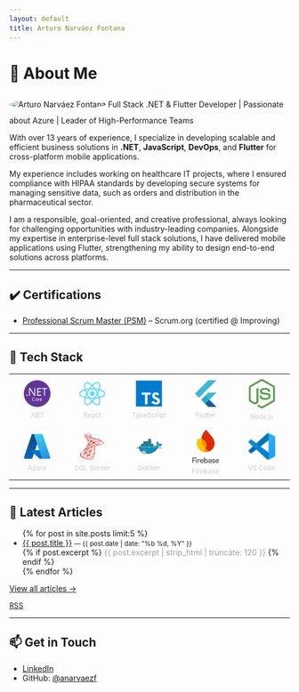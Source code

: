 ```yaml
---
layout: default
title: Arturo Narváez Fontana
---
```


# 👋 About Me
<img src="/assets/profile.jpg" alt="Arturo Narváez Fontana" width="180" style="border-radius:50%; margin: 12px 0;" /> 
Full Stack .NET & Flutter Developer | Passionate about Azure | Leader of High-Performance Teams

With over 13 years of experience, I specialize in developing scalable and efficient business solutions in **.NET**, **JavaScript**, **DevOps**, and **Flutter** for cross-platform mobile applications.

My experience includes working on healthcare IT projects, where I ensured compliance with HIPAA standards by developing secure systems for managing sensitive data, such as orders and distribution in the pharmaceutical sector.

I am a responsible, goal-oriented, and creative professional, always looking for challenging opportunities with industry-leading companies. Alongside my expertise in enterprise-level full stack solutions, I have delivered mobile applications using Flutter, strengthening my ability to design end-to-end solutions across platforms.

---

## ✔️ Certifications
- <a href="https://www.credly.com/badges/036b9223-a0eb-4421-aaaa-082becda6ff9/linked_in_profile">Professional Scrum Master (PSM)</a> – Scrum.org (certified @ Improving)

---

## 🧰 Tech Stack

<table style="border-collapse: collapse; border: 0; width: 100%;">
  <tr>
    <td style="border: 0; text-align: center; padding: 8px; width: 90px;">
      <img src="/assets/dotnetcore-original.svg" alt=".NET" title=".NET" style="width:48px;" /><br/>
      <div style="font-size:12px; margin-top:4px; color:#ccc;">.NET</div>
    </td>
    <td style="border: 0; text-align: center; padding: 8px; width: 90px;">
      <img src="/assets/react-original.svg" alt="React" title="React" style="width:48px;" /><br/>
      <div style="font-size:12px; margin-top:4px; color:#ccc;">React</div>
    </td>
    <td style="border: 0; text-align: center; padding: 8px; width: 90px;">
      <img src="/assets/typescript-original.svg" alt="TypeScript" title="TypeScript" style="width:48px;" /><br/>
      <div style="font-size:12px; margin-top:4px; color:#ccc;">TypeScript</div>
    </td>
    <td style="border: 0; text-align: center; padding: 8px; width: 90px;">
      <img src="/assets/flutter-original.svg" alt="Flutter" title="Flutter" style="width:48px;" /><br/>
      <div style="font-size:12px; margin-top:4px; color:#ccc;">Flutter</div>
    </td>
    <td style="border: 0; text-align: center; padding: 8px; width: 90px;">
      <img src="/assets/nodejs.svg" alt="Node.js" title="Node.js" style="width:48px;" /><br/>
      <div style="font-size:12px; margin-top:4px; color:#ccc;">Node.js</div>
    </td>
  </tr>
  <tr>
    <td style="border: 0; text-align: center; padding: 8px; width: 90px;">
      <img src="/assets/azure-original.svg" alt="Azure" title="Azure" style="width:48px;" /><br/>
      <div style="font-size:12px; margin-top:4px; color:#ccc;">Azure</div>
    </td>
    <td style="border: 0; text-align: center; padding: 8px; width: 90px;">
      <img src="/assets/microsoftsqlserver-plain.svg" alt="SQL Server" title="SQL Server" style="width:48px;" /><br/>
      <div style="font-size:12px; margin-top:4px; color:#ccc;">SQL Server</div>
    </td>
    <td style="border: 0; text-align: center; padding: 8px; width: 90px;">
      <img src="/assets/docker-original.svg" alt="Docker" title="Docker" style="width:48px;" /><br/>
      <div style="font-size:12px; margin-top:4px; color:#ccc;">Docker</div>
    </td>
    <td style="border: 0; text-align: center; padding: 8px; width: 90px;">
      <img src="/assets/firebase.svg" alt="Firebase" title="Firebase" style="width:48px;" /><br/>
      <div style="font-size:12px; margin-top:4px; color:#ccc;">Firebase</div>
    </td>
    <td style="border: 0; text-align: center; padding: 8px; width: 90px;">
      <img src="/assets/vscode.svg" alt="VS Code" title="VS Code" style="width:48px;" /><br/>
      <div style="font-size:12px; margin-top:4px; color:#ccc;">VS Code</div>
    </td>
  </tr>
</table>

---

## 📝 Latest Articles

<ul>
  {% for post in site.posts limit:5 %}
    <li>
      <a href="{{ post.url | relative_url }}">{{ post.title }}</a>
      <small> — {{ post.date | date: "%b %d, %Y" }}</small><br/>
      {% if post.excerpt %}
        <span style="color:#9aa0a6;">{{ post.excerpt | strip_html | truncate: 120 }}</span>
      {% endif %}
    </li>
  {% endfor %}
</ul>

<p><a href="{{ '/blog' | relative_url }}">View all articles →</a></p>

<p style="font-size:13px; color:#9aa0a6;">
  <a href="{{ '/feed.xml' | relative_url }}">RSS</a>
</p>

---

## 📫 Get in Touch
- <a href="https://linkedin.com/in/arturo-narvaez-fontana">LinkedIn</a>  
- GitHub: <a href="https://github.com/anarvaezf">@anarvaezf</a>
